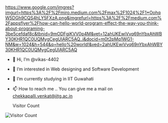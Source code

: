 
https://www.google.com/imgres?imgurl=https%3A%2F%2Fmiro.medium.com%2Fmax%2F1024%2F1*OohqW5DGh9CQS4hLY5FXzA.png&imgrefurl=https%3A%2F%2Fmedium.com%2Fappsflyer%2Fhow-can-hello-world-program-effect-the-way-you-think-about-programing-3be5cefdaf8c&tbnid=9mODFgjKVV0p4M&vet=12ahUKEwiVvq69nYbxAhWBY30KHR1QC0UQMygCegUIARC5AQ..i&docid=m0t2pMq1WG1-NM&w=1024&h=544&q=hello%20world!&ved=2ahUKEwiVvq69nYbxAhWBY30KHR1QC0UQMygCegUIARC5AQ

- 👋 Hi, I’m @vikas-4402
- 👀 I’m interested in Web designing and Software Development
- 🌱 I’m currently studying in IIT Guwahati 
- 📫 How to reach me .. You can give me a mail on chekkapalli.venkat@iitg.ac.in


     Visitor Count 
     
 ![Visitor Count](https://profile-counter.glitch.me/{vikas-4402}/count.svg)

<!---
vikas-4402/vikas-4402 is a ✨ special ✨ repository because its `README.md` (this file) appears on your GitHub profile.
You can click the Preview link to take a look at your changes.
--->
